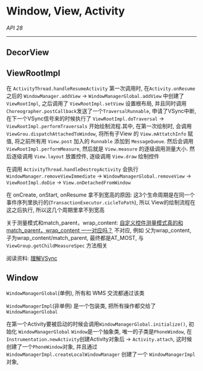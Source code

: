 # Window, View, Activity
_API 28_
___

## DecorView

## ViewRootImpl

在 `ActivityThread.handleResumeActivity` 第一次调用时, 在`Activity.onResume`之后的 `WindowManager.addView` -> `WindowManagerGlobal.addView` 中创建了 `ViewRootImpl`, 之后调用了 `ViewRootImpl.setView` 设置根布局, 并且同时调用`Choreographer.postCallback`发送了一个`TraversalRunnable`, 申请了VSync中断, 在下一个VSync信号来的时候执行了 `ViewRootImpl.doTraversal` -> `ViewRootImpl.performTraversals` 开始绘制流程.其中, 在第一次绘制时, 会调用`ViewGrou.dispatchAttachedToWindow`, 将所有子View 的 `View.mAttatchInfo` 赋值, 将之前所有用 `View.post` 加入的 `Runnable` 添加到 `MessageQueue`. 然后会调用 `ViewRootImpl.performMeasure`, 然后就是 `View.measure` 的逐级调用测量大小. 然后逐级调用 `View.layout` 放置控件, 逐级调用 `View.draw` 绘制控件

在调用 `ActivityThread.handleDestroyActivity` 会执行 `WindowManager.removeViewImmediate` -> `WindowManagerGlobal.removeView` -> `ViewRootImpl.doDie` -> `View.onDetachedFromWindow`

在 onCreate, onStart, onResume 拿不到宽高的原因: 这3个生命周期是在同一个事件序列里执行的(`TransactionExecutor.cicleToPath`), 所以 View的绘制流程在这之后执行, 所以这几个周期里拿不到宽高

关于测量模式和match_parent，wrap_content: [自定义控件测量模式真的和 match_parent，wrap_content 一一对应吗？](https://www.wanandroid.com/wenda/show/12489) 不对应, 例如 父为wrap_content, 子为wrap_content/match_parent, 最终都是AT_MOST, 与 `ViewGroup.getChildMeasureSpec` 方法相关

阅读资料: [理解VSync](https://www.jianshu.com/p/75139692b8e6)

## Window

`WindowManagerGlobal`(单例), 所有和 WMS 交流都通过该类

`WindowManagerImpl`(非单例) 是一个包装类, 把所有操作都交给了 `WindowManagerGlobal`

在第一个Activity要被启动的时候会调用`WindowManagerGlobal.initialize()`, 初始化 `WindowManagerGlobal`
`Window`是一个抽象类, 唯一的子类是`PhoneWindow`, 在 `Instrumentation.newActivity`创建Activity对象后 -> `Activity.attach`, 这时候创建了一个`PhoneWindow`对象, 并且通过 `WindowManagerImpl.createLocalWindowManager` 创建了一个 `WindowManagerImpl` 对象, 